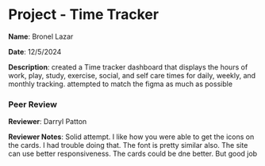 #   Project - Time Tracker

**Name**: Bronel Lazar

**Date**: 12/5/2024

**Description**: created a Time tracker dashboard that displays the hours of work, play, study, exercise, social, and self care times for daily, weekly, and monthly tracking. attempted to match the figma as much as possible

### Peer Review

**Reviewer**: 
Darryl Patton

**Reviewer Notes**: 
Solid attempt. I like how you were able to get the icons on the cards. I had trouble doing that. The font is pretty similar also. The site can use better responsiveness. The cards could be dne better. But good job

